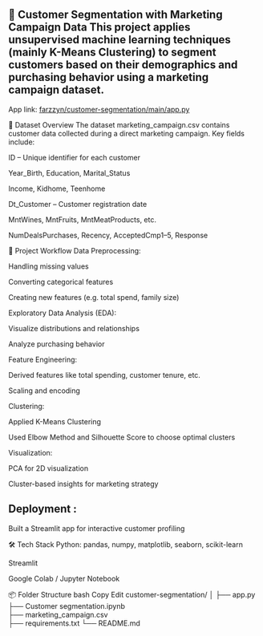 🎯 Customer Segmentation with Marketing Campaign Data
This project applies unsupervised machine learning techniques (mainly K-Means Clustering) to segment customers based on their demographics and purchasing behavior using a marketing campaign dataset.
-------------------------------------------
App link: [farzzyn/customer-segmentation/main/app.py](https://customer-segmentation-epd86u6yjxiwrudzfjdfyn.streamlit.app/#scaled-data)

📁 Dataset Overview
The dataset marketing_campaign.csv contains customer data collected during a direct marketing campaign. Key fields include:

ID – Unique identifier for each customer

Year_Birth, Education, Marital_Status

Income, Kidhome, Teenhome

Dt_Customer – Customer registration date

MntWines, MntFruits, MntMeatProducts, etc.

NumDealsPurchases, Recency, AcceptedCmp1–5, Response

🧪 Project Workflow
Data Preprocessing:

Handling missing values

Converting categorical features

Creating new features (e.g. total spend, family size)

Exploratory Data Analysis (EDA):

Visualize distributions and relationships

Analyze purchasing behavior

Feature Engineering:

Derived features like total spending, customer tenure, etc.

Scaling and encoding

Clustering:

Applied K-Means Clustering

Used Elbow Method and Silhouette Score to choose optimal clusters

Visualization:

PCA for 2D visualization

Cluster-based insights for marketing strategy

Deployment :
----------------------------
Built a Streamlit app for interactive customer profiling

🛠️ Tech Stack
Python: pandas, numpy, matplotlib, seaborn, scikit-learn

Streamlit

Google Colab / Jupyter Notebook

📦 Folder Structure
bash
Copy
Edit
customer-segmentation/
│
├── app.py                    
├── Customer segmentation.ipynb        
├── marketing_campaign.csv    
├── requirements.txt
└── README.md
